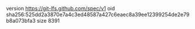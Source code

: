 version https://git-lfs.github.com/spec/v1
oid sha256:525dd2a3870e7a4c3ed48587a427c6eaec8a39ee12399254de2e79b8a073bfa3
size 8391
